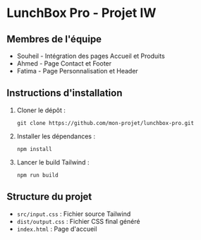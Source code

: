 
# LunchBox Pro - Projet IW

## Membres de l'équipe
- Souheil - Intégration des pages Accueil et Produits
- Ahmed - Page Contact et Footer
- Fatima - Page Personnalisation et Header

## Instructions d'installation
1. Cloner le dépôt :
    ```
    git clone https://github.com/mon-projet/lunchbox-pro.git
    ```
2. Installer les dépendances :
    ```
    npm install
    ```
3. Lancer le build Tailwind :
    ```
    npm run build
    ```

## Structure du projet
- `src/input.css` : Fichier source Tailwind
- `dist/output.css` : Fichier CSS final généré
- `index.html` : Page d'accueil
